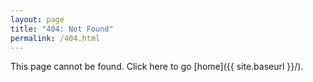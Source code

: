 ```yaml
---
layout: page
title: "404: Not Found"
permalink: /404.html
---
```


This page cannot be found. Click here to go [home]({{ site.baseurl }}/).
